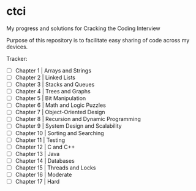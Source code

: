 # ctci
My progress and solutions for Cracking the Coding Interview

Purpose of this repository is to facilitate easy sharing of code across my devices.

Tracker:
- [ ] Chapter 1  | Arrays and Strings
- [ ] Chapter 2  | Linked Lists
- [ ] Chapter 3  | Stacks and Queues
- [ ] Chapter 4  | Trees and Graphs
- [ ] Chapter 5  | Bit Manipulation
- [ ] Chapter 6  | Math and Logic Puzzles
- [ ] Chapter 7  | Object-Oriented Design
- [ ] Chapter 8  | Recursion and Dynamic Programming
- [ ] Chapter 9  | System Design and Scalability
- [ ] Chapter 10 | Sorting and Searching
- [ ] Chapter 11 | Testing
- [ ] Chapter 12 | C and C++
- [ ] Chapter 13 | Java
- [ ] Chapter 14 | Databases
- [ ] Chapter 15 | Threads and Locks
- [ ] Chapter 16 | Moderate
- [ ] Chapter 17 | Hard
